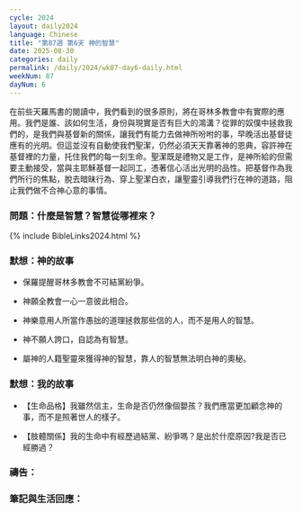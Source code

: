 ```yaml
---
cycle: 2024
layout: daily2024
language: Chinese
title: "第87週 第6天 神的智慧"
date: 2025-08-30
categories: daily
permalink: /daily/2024/wk87-day6-daily.html
weekNum: 87
dayNum: 6
---
```


在前些天羅馬書的閱讀中，我們看到的很多原則，將在哥林多教會中有實際的應用。我們是誰、該如何生活，身份與現實是否有巨大的鴻溝？從罪的奴僕中拯救我們的，是我們與基督新的關係，讓我們有能力去做神所吩咐的事，早晚活出基督徒應有的光明。但這並沒有自動使我們聖潔，仍然必須天天靠著神的恩典，容許神在基督裡的力量，托住我們的每一刻生命。聖潔既是禮物又是工作，是神所給的但需要主動接受，當與主耶穌基督一起同工，憑著信心活出光明的品性。把基督作為我們所行的焦點，脫去暗昧行為、穿上聖潔白衣，讓聖靈引導我們行在神的道路，阻止我們做不合神心意的事情。

### 問題：什麼是智慧？智慧從哪裡來？

{% include BibleLinks2024.html %}

### 默想：神的故事 
+ 保羅提醒哥林多教會不可結黨紛爭。

+ 神願全教會一心一意彼此相合。

+ 神樂意用人所當作愚拙的道理拯救那些信的人，而不是用人的智慧。

+ 神不願人誇口，自認為有智慧。

+ 屬神的人籍聖靈來獲得神的智慧，靠人的智慧無法明白神的奧秘。

### 默想：我的故事
+ 【生命品格】我雖然信主，生命是否仍然像個嬰孩？我們應當更加顧念神的事，而不是照著世人的樣子。

+ 【肢體關係】我的生命中有經歷過結黨、紛爭嗎？是出於什麼原因?我是否已經勝過？

### 禱告：

### 筆記與生活回應：
